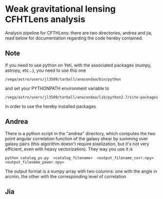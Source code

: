Weak gravitational lensing CFHTLens analysis
=================

Analysis pipeline for CFTHLens: there are two directories, andrea and jia, read below for documentation regarding the code hereby contained. 


Note
----

If you need to use python on Yeti, with the associated packages (numpy, astropy, etc...), you need to use this one

    /vega/astro/users/jl3509/tarball/anacondaa/bin/python

and set your PYTHONPATH environment variable to

    /vega/astro/users/jl3509/tarball/anacondaa/lib/python2.7/site-packages

in order to use the hereby installed packages

Andrea
------

There is a python script in the "andrea" directory, which computes the two point angular correlation function of the galaxy shear by summing over galaxy pairs (this algorithm doesn't require pixelization, but it's not very efficient, even with heavy vectorization). They way you use it is 

    python catalog_ps.py  <catalog_filename>  <output_filename_corr.npy>  <output_filename_power.npy>

The output format is a numpy array with two columns: one with the angle in arcmin, the other with the corresponding level of correlation

Jia
---
